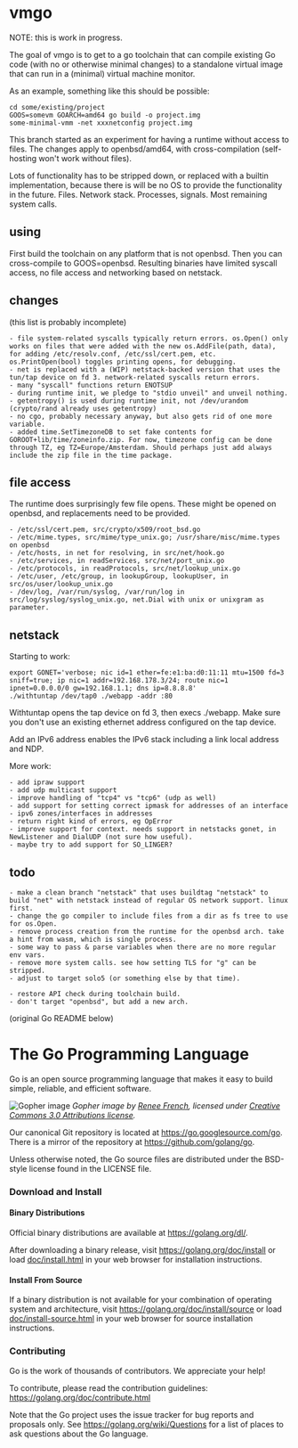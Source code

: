 # vmgo

NOTE: this is work in progress.

The goal of vmgo is to get to a go toolchain that can compile
existing Go code (with no or otherwise minimal changes) to a
standalone virtual image that can run in a (minimal) virtual machine
monitor.

As an example, something like this should be possible:

	cd some/existing/project
	GOOS=somevm GOARCH=amd64 go build -o project.img
	some-minimal-vmm -net xxxnetconfig project.img

This branch started as an experiment for having a runtime without
access to files. The changes apply to openbsd/amd64, with
cross-compilation (self-hosting won't work without files).

Lots of functionality has to be stripped down, or replaced with a
builtin implementation, because there is will be no OS to provide
the functionality in the future. Files. Network stack. Processes,
signals. Most remaining system calls.


## using

First build the toolchain on any platform that is not openbsd. Then you can cross-compile to GOOS=openbsd. Resulting binaries have limited syscall access, no file access and networking based on netstack.

## changes

(this list is probably incomplete)

	- file system-related syscalls typically return errors. os.Open() only works on files that were added with the new os.AddFile(path, data), for adding /etc/resolv.conf, /etc/ssl/cert.pem, etc.  os.PrintOpen(bool) toggles printing opens, for debugging.
	- net is replaced with a (WIP) netstack-backed version that uses the tun/tap device on fd 3. network-related syscalls return errors.
	- many "syscall" functions return ENOTSUP
	- during runtime init, we pledge to "stdio unveil" and unveil nothing.
	- getentropy() is used during runtime init, not /dev/urandom (crypto/rand already uses getentropy)
	- no cgo, probably necessary anyway, but also gets rid of one more variable.
	- added time.SetTimezoneDB to set fake contents for GOROOT+lib/time/zoneinfo.zip. For now, timezone config can be done through TZ, eg TZ=Europe/Amsterdam. Should perhaps just add always include the zip file in the time package.

## file access

The runtime does surprisingly few file opens. These might be opened on openbsd, and replacements need to be provided.

	- /etc/ssl/cert.pem, src/crypto/x509/root_bsd.go
	- /etc/mime.types, src/mime/type_unix.go; /usr/share/misc/mime.types on openbsd
	- /etc/hosts, in net for resolving, in src/net/hook.go
	- /etc/services, in readServices, src/net/port_unix.go
	- /etc/protocols, in readProtocols, src/net/lookup_unix.go
	- /etc/user, /etc/group, in lookupGroup, lookupUser, in src/os/user/lookup_unix.go
	- /dev/log, /var/run/syslog, /var/run/log in src/log/syslog/syslog_unix.go, net.Dial with unix or unixgram as parameter.

## netstack

Starting to work:

	export GONET='verbose; nic id=1 ether=fe:e1:ba:d0:11:11 mtu=1500 fd=3 sniff=true; ip nic=1 addr=192.168.178.3/24; route nic=1 ipnet=0.0.0.0/0 gw=192.168.1.1; dns ip=8.8.8.8'
	./withtuntap /dev/tap0 ./webapp -addr :80

Withtuntap opens the tap device on fd 3, then execs ./webapp. Make sure you don't use an existing ethernet address configured on the tap device.

Add an IPv6 address enables the IPv6 stack including a link local address and NDP.

More work:

	- add ipraw support
	- add udp multicast support
	- improve handling of "tcp4" vs "tcp6" (udp as well)
	- add support for setting correct ipmask for addresses of an interface
	- ipv6 zones/interfaces in addresses
	- return right kind of errors, eg OpError
	- improve support for context. needs support in netstacks gonet, in NewListener and DialUDP (not sure how useful).
	- maybe try to add support for SO_LINGER?

## todo

	- make a clean branch "netstack" that uses buildtag "netstack" to build "net" with netstack instead of regular OS network support. linux first.
	- change the go compiler to include files from a dir as fs tree to use for os.Open.
	- remove process creation from the runtime for the openbsd arch. take a hint from wasm, which is single process.
	- some way to pass & parse variables when there are no more regular env vars.
	- remove more system calls. see how setting TLS for "g" can be stripped.
	- adjust to target solo5 (or something else by that time).

	- restore API check during toolchain build.
	- don't target "openbsd", but add a new arch.


(original Go README below)


# The Go Programming Language

Go is an open source programming language that makes it easy to build simple,
reliable, and efficient software.

![Gopher image](doc/gopher/fiveyears.jpg)
*Gopher image by [Renee French][rf], licensed under [Creative Commons 3.0 Attributions license][cc3-by].*

Our canonical Git repository is located at https://go.googlesource.com/go.
There is a mirror of the repository at https://github.com/golang/go.

Unless otherwise noted, the Go source files are distributed under the
BSD-style license found in the LICENSE file.

### Download and Install

#### Binary Distributions

Official binary distributions are available at https://golang.org/dl/.

After downloading a binary release, visit https://golang.org/doc/install
or load [doc/install.html](./doc/install.html) in your web browser for installation
instructions.

#### Install From Source

If a binary distribution is not available for your combination of
operating system and architecture, visit
https://golang.org/doc/install/source or load [doc/install-source.html](./doc/install-source.html)
in your web browser for source installation instructions.

### Contributing

Go is the work of thousands of contributors. We appreciate your help!

To contribute, please read the contribution guidelines:
	https://golang.org/doc/contribute.html

Note that the Go project uses the issue tracker for bug reports and
proposals only. See https://golang.org/wiki/Questions for a list of
places to ask questions about the Go language.

[rf]: https://reneefrench.blogspot.com/
[cc3-by]: https://creativecommons.org/licenses/by/3.0/
